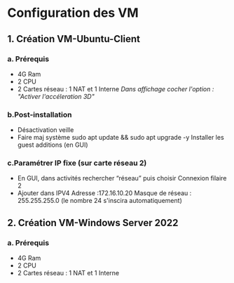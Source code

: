 # Configuration des VM
## 1. Création VM-Ubuntu-Client
### a. Prérequis
- 4G Ram
- 2 CPU
- 2 Cartes réseau : 1 NAT et 1 Interne
_Dans affichage cocher l'option : "Activer l'accéleration 3D"_

### b.Post-installation
- Désactivation veille
- Faire maj système sudo apt update && sudo apt upgrade -y
Installer les guest additions (en GUI)

### c.Paramétrer IP fixe (sur carte réseau 2)
- En GUI, dans activités rechercher “réseau” puis choisir Connexion filaire 2
- Ajouter dans IPV4 
Adresse :172.16.10.20
Masque de réseau : 255.255.255.0 (le nombre 24 s'inscira automatiquement)

## 2. Création VM-Windows Server 2022
### a. Prérequis
- 4G Ram
- 2 CPU
- 2 Cartes réseau : 1 NAT et 1 Interne